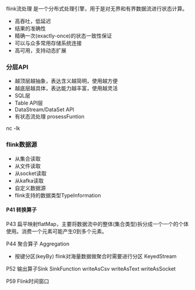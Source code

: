 flink流处理
是一个分布式处理引擎，用于是对无界和有界数据流进行状态计算。

* 高吞吐，低延迟
* 结果的准确性
* 精确一次(exactly-once)的状态一致性保证
* 可以与众多常用存储系统连接
* 高可用，支持动态扩展

### 分层API
* 越顶层越抽象，表达含义越简明，使用越方便
* 越底层越具体，表达能力越丰富，使用越灵活
 * SQL层
 * Table API层
 * DataStream/DataSet API
 * 有状态流处理 prosessFuntion


 nc -lk

 ### flink数据源
 * 从集合读取
 * 从文件读取
 * 从socket读取
 * 从kafka读取
 * 自定义数据源
 * flink支持的数据类型TypeInformation


 #### P41 转换算子

P43 扁平映射flatMap，主要将数据流中的整体(集合类型)拆分成一个一个的个体使用。消费一个元素可能产生0到多个元素。

P44 聚合算子 Aggregation
* 按键分区(keyBy) flink对海量数据做聚合时需要进行分区
    KeyedStream

P52 输出算子Sink
SinkFunction
writeAsCsv
writeAsText
writeAsSocket


P59 Flink时间窗口
